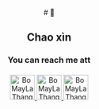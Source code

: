 <div align="center">
  # 🐸
  <h2 align="center" style="margin-bottom: 10px;">Chao xìn</h2>
  <h3 align="center" style="margin-bottom: 20px;">You can reach me att</h3>
</div>

<p align="center">
  <a href="https://www.facebook.com/profile.php?id=100012076578486">
    <img src="https://store-images.s-microsoft.com/image/apps.37935.9007199266245907.b029bd80-381a-4869-854f-bac6f359c5c9.91f8693c-c75b-4050-a796-63e1314d18c9?h=210" alt="BoMayLaThang" height="50" width="50">
  </a>
   
  <a href="https://www.instagram.com/thangbodoiqua/">
    <img src="https://www.vectorlogo.zone/logos/instagram/instagram-icon.svg" alt="BoMayLaThang" height="50" width="50">
  </a>
   
  <a href="https://www.tiktok.com/@thangbodoiqua">
    <img src="https://sf-static.tiktokcdn.com/obj/eden-sg/uhtyvueh7nulogpoguhm/tiktok-icon2.png" alt="BoMayLaThang" height="50" width="50">
  </a>
</p>





